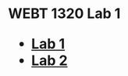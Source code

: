 <h1> WEBT 1320 Lab 1</h>

<ul>
    <li><a href="lab 1/index.html" target="_blank">Lab 1</a></li>
    <li><a href="lab2/index.html" target="_blank">Lab 2</a></li>
</ul>

